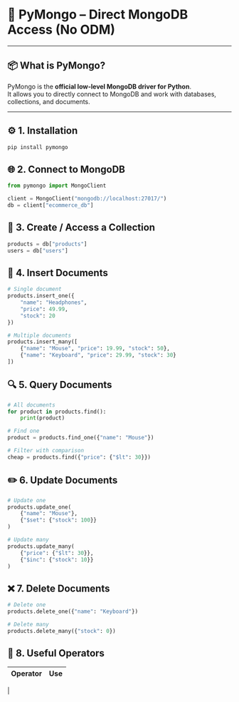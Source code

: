 # 🐍 PyMongo – Direct MongoDB Access (No ODM)

---

## 📦 What is PyMongo?

PyMongo is the **official low-level MongoDB driver for Python**.  
It allows you to directly connect to MongoDB and work with databases, collections, and documents.

---

## ⚙️ 1. Installation

```bash
pip install pymongo
```

## 🌐 2. Connect to MongoDB

```python
from pymongo import MongoClient

client = MongoClient("mongodb://localhost:27017/")
db = client["ecommerce_db"]
```

## 📁 3. Create / Access a Collection

```python
products = db["products"]
users = db["users"]
```

## 📝 4. Insert Documents

```python
# Single document
products.insert_one({
    "name": "Headphones",
    "price": 49.99,
    "stock": 20
})

# Multiple documents
products.insert_many([
    {"name": "Mouse", "price": 19.99, "stock": 50},
    {"name": "Keyboard", "price": 29.99, "stock": 30}
])
```

## 🔍 5. Query Documents

```python
# All documents
for product in products.find():
    print(product)

# Find one
product = products.find_one({"name": "Mouse"})

# Filter with comparison
cheap = products.find({"price": {"$lt": 30}})
```

## ✏️ 6. Update Documents

```python
# Update one
products.update_one(
    {"name": "Mouse"},
    {"$set": {"stock": 100}}
)

# Update many
products.update_many(
    {"price": {"$lt": 30}},
    {"$inc": {"stock": 10}}
)
```

## ❌ 7. Delete Documents

```python
# Delete one
products.delete_one({"name": "Keyboard"})

# Delete many
products.delete_many({"stock": 0})
```

## 🔎 8. Useful Operators

|**Operator**|**Use**|
|-|-|
|
